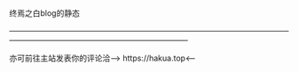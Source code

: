 <html>
终焉之白blog的静态<p>
  ———————————————————————————————————————————————————————————</p>
亦可前往主站发表你的评论洽——>
https://hakua.top<——
</html>
